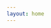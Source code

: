 ```yaml
---
layout: home
---
```


<script>

var tags = 
{
    'shaders'       : 1,
    'vfx'           : 1,
    'houdini'       : 1,
    'compute'       : 1,
    'tips'          : 1,
    'post-process'  : 1
};

var tagsElements = {};

function ToggleTag(el, tag) {
    tagsElements[tag] = el;
    tags[tag] = 1 - tags[tag];

    if(tags[tag] == 0)
    el.classList.remove('tag_' + tag);
    else
    el.classList.add('tag_' + tag);

    var els = document.getElementsByClassName("card");
    for(var i = 0; i < els.length; i++)
    {
        var children = els[i].getElementsByTagName("span");
        var hide = true;
        for(var j = 0; j < children.length; j++)
        {
            if(tags[children[j].innerHTML] == 1)
            hide = false;
        }

        if(hide) 
        {
            els[i].style.visibility = 'hidden';
            els[i].style.opacity = '0';
            els[i].style.display = 'none';
        }
        else
        {
            els[i].style.visibility = 'visible';
            els[i].style.opacity = '1';
            els[i].style.display = '';
        }
    }

    // var flag = 0;
    // for(const prop in tags)
    // {
    //     if(tags[prop] == 1)
    //     {
    //         flag = 1;
    //         return;
    //     }
    // }

    // if(flag == 0) 
    // {
    //     for(const prop in tags)
    //     {
    //         ToggleTag(tagsElements[prop], prop);
    //     }
    // }
}

function AddArticle(article) {
    var template = 

'<div class="card [EXTRACLASS]">'+
'    <div class="card_child">'+
'        <div>'+
'        <a href="[LINK]" class="card_header">[HEADER]</a><br>'+
'        [DESCRIPTION]'+
'        </div>'+
'    </div>'+
'    <div class="card_preview">'+
'        <img src="[THUMBNAIL]" alt="image" /> '+
'    </div>'+
'</div>';

    template = template.replace('[THUMBNAIL]', article.thumbnail);

    template = template.replace('[LINK]', article.link == '' ? 'javascript:void(0)' : article.link);
    template = template.replace('[LINK]', article.link == '' ? 'javascript:void(0)' : article.link);
    template = template.replace('[HEADER]', article.header);
    template = template.replace('[DESCRIPTION]', article.description);
    template = template.replace('[DATE]', article.date);

    var tags = "";
    if(article.tags)
    {
        for(var i = 0; i < article.tags.length; i++) {
            tags += '<span class="tag ' + ("tag_" + article.tags[i]) + '">'+ article.tags[i] +'</span>';
        }
    }
    
    template = template.replace('[TAGS]', tags);

    var extraClass = "";
    if(article['live'] !== undefined && !article['live']) extraClass = "card_disabled";

    template = template.replace('[EXTRACLASS]', extraClass);

    document.getElementById("container").insertAdjacentHTML('beforeend', template);
}

</script>

<!-- <div id="tags_container">
<span class="tag tag_shaders" onclick="ToggleTag(this, 'shaders')">shaders</span>
<span class="tag tag_vfx" onclick="ToggleTag(this, 'vfx')">vfx</span>
<span class="tag tag_houdini" onclick="ToggleTag(this, 'houdini')">houdini</span>
<span class="tag tag_compute" onclick="ToggleTag(this, 'compute')">compute</span>
<span class="tag tag_tips" onclick="ToggleTag(this, 'tips')">tips</span>
<span class="tag tag_post-process" onclick="ToggleTag(this, 'post-process')">post-process</span>
</div> -->

<div id="container">
</div>

<script type="text/javascript">

document.getElementById("blog").classList.add("category_item_selected");

AddArticle({
    header:         '🔫 Shader Breakdown - Shield Impacts',
    description:    'Pew Pew Pew',
    link:           'articles/shield-impacts.html',
    thumbnail:      'images/shield-impacts/thumb.gif',
    date:           'September 2019',
    tags:           ['shaders', 'vfx']
});
AddArticle({
    header:         '🌋 Houdini Tutorial - Sliced Mountains',
    description:    'Godus-inspired islands in Houdini',
    link:           'articles/sliced-mountains.html',
    thumbnail:      'images/sliced-mountains/thumb.png',
    date:           'May 2019',
    tags:           ['houdini']
});
AddArticle({
    header:         '📏 Shader Breakdown - Simple Outline Post-Process',
    description:    'Pixel-perfect outline for Desktop Garden',
    link:           'articles/simple-outline-post-process.html',
    thumbnail:      'images/simple-outline-post-process/thumb.png',
    date:           'April 2020',
    tags:           ['shaders', 'post-process']
});
AddArticle({
    header:         '📜 Nodevember 2020 with Amplify Shader Editor',
    description:    'Shaders made without textures',
    link:           'articles/nodevember-2020.html',
    thumbnail:      'images/nodevember-2020/thumb.gif',
    date:           'November 2020',
    tags:           ['shaders']
});
AddArticle({
    header:         '📜 Shader Project - Uber Shader VFX',
    description:    'Custom shader & inspector to toggle shader features easily',
    link:           'articles/uber-shader-vfx.html',
    thumbnail:      'images/uber-shader-vfx/thumb.gif',
    date:           'March 2020',
    tags:           ['shaders', 'vfx']
});
AddArticle({
    header:         '🏖️ Shader Breakdown - Sand Game With Compute Shaders',
    description:    'The classic game running on the GPU',
    link:           'articles/compute-game-of-life.html',
    thumbnail:      'images/compute-game-of-life/thumb.gif',
    date:           'August 2020',
    tags:           ['shaders', 'compute']
});
AddArticle({
    header:         '🧊 Shader Breakdown - Voxel Animation Textures',
    description:    'VATs for voxel simulations, from Houdini to Unity using Alembic',
    link:           'articles/voxel-animation-texture.html',
    thumbnail:      'images/voxel-animation-texture/thumb.gif',
    date:           'December 2019',
    tags:           ['shaders', 'houdini', 'vfx']
});
/*AddArticle({
    header:         'Houdini Project - Townscaper\'s grid',
    description:    'Quick attempt in Houdini to generate the grid from Townscaper by Oskar Stålberg',
    link:           '',
    thumbnail:      'images/stalberg-grid/thumb.gif',
    date:           'November 2019',
    tags:           ['houdini']
});*/
AddArticle({
    header:         '🤖 Shader Breakdown - Hologram (RTVFX Sketch #18)',
    description:    'GPU Particles, Compute & Geometry shaders',
    link:           'articles/sketch-hologram.html',
    thumbnail:      'images/sketch-hologram/thumb.gif',
    date:           'November 2018',
    tags:           ['shaders', 'vfx', 'compute']
});
AddArticle({
    header:         '⚖️ Unity Tips - Build Size And Assets Usage',
    description:    'Quick tip on how to spot what\'s taking up place in your project',
    link:           'articles/tips-build-size.html',
    thumbnail:      'images/tips-build-size/thumb.png',
    date:           'September 2020',
    tags:           ['tips']
});
// AddArticle({
//     header:         'Shader Project - Parallax Sphere',
//     description:    'Parallax mapping without raymarching',
//     link:           '',
//     thumbnail:      'images/parallax-sphere/sphere.gif',
//     date:           'September 2018',
//     tags:           ['shaders', 'vfx']
// });
</script>
